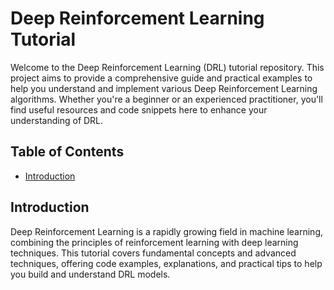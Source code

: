 # Deep Reinforcement Learning Tutorial

Welcome to the Deep Reinforcement Learning (DRL) tutorial repository. This project aims to provide a comprehensive guide and practical examples to help you understand and implement various Deep Reinforcement Learning algorithms. Whether you're a beginner or an experienced practitioner, you'll find useful resources and code snippets here to enhance your understanding of DRL.

## Table of Contents

- [Introduction](#introduction)

## Introduction

Deep Reinforcement Learning is a rapidly growing field in machine learning, combining the principles of reinforcement learning with deep learning techniques. This tutorial covers fundamental concepts and advanced techniques, offering code examples, explanations, and practical tips to help you build and understand DRL models.

